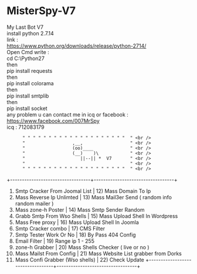 # MisterSpy-V7
My Last Bot V7 <br />
install python 2.7.14 <br />
link : <br />
https://www.python.org/downloads/release/python-2714/ <br />
Open Cmd write :  <br />
cd C:\Python27 <br />
then <br />
pip install requests <br />
then <br />
pip install colorama <br />
then <br />
pip install smtplib <br />
then <br />
pip install socket <br />
any problem u can contact me in icq or facebook : <br />
https://www.facebook.com/007MrSpy <br />
icq : 712083179 <br />











          " " " " " " " " " " " " " " " " " " " "  " <br />
          "                  ,__,                  " <br />
          "                  (oo)____              " <br />
          "                  (__)    )\            " <br />
          "                     ||--|| *  V7       " <br />
          "                                        " <br />
          " " " " " " " " " " " " " " " " " " " "  " <br />
+----------------------------------+----------------------------------+ <br />
 1) Smtp Cracker From Joomal List   | 12) Mass Domain To Ip
 2) Mass Reverse Ip Unlimted        | 13) Mass Mail3er Send ( random info random mailer )
 3) Mass zone-h Poster              | 14) Mass Smtp Sender Random
 4) Grabb Smtp From Wso Shells      | 15) Mass Upload Shell In Wordpress
 5) Mass Free proxy                 | 16) Mass Upload Shell In Joomla
 6) Smtp Cracker combo              | 17) CMS Filter
 7) Smtp Tester Work Or No          | 18) By Pass 404 Config
 8) Email Filter                    | 19) Range ip 1 - 255
 9) zone-h Grabber                  | 20) Mass Shells Checker ( live or no )
10) Mass Mailst From Config         | 21) Mass Website List grabber from Dorks
11) Mass Confi Grabber (Wso shells) | 22) Check Update
 +----------------------------------+----------------------------------+ <br />
